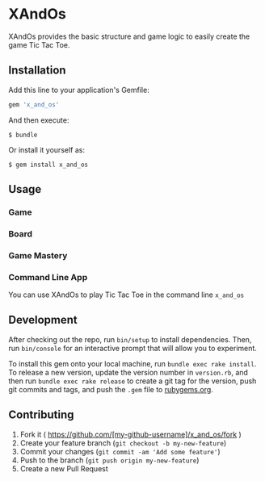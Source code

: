 # XAndOs

XAndOs provides the basic structure and game logic to easily create the game Tic Tac Toe.


## Installation

Add this line to your application's Gemfile:

```ruby
gem 'x_and_os'
```

And then execute:

    $ bundle

Or install it yourself as:

    $ gem install x_and_os


## Usage

### Game

### Board

### Game Mastery

### Command Line App
You can use XAndOs to play Tic Tac Toe in the command line
`x_and_os`

## Development

After checking out the repo, run `bin/setup` to install dependencies. Then, run `bin/console` for an interactive prompt that will allow you to experiment.

To install this gem onto your local machine, run `bundle exec rake install`. To release a new version, update the version number in `version.rb`, and then run `bundle exec rake release` to create a git tag for the version, push git commits and tags, and push the `.gem` file to [rubygems.org](https://rubygems.org).

## Contributing

1. Fork it ( https://github.com/[my-github-username]/x_and_os/fork )
2. Create your feature branch (`git checkout -b my-new-feature`)
3. Commit your changes (`git commit -am 'Add some feature'`)
4. Push to the branch (`git push origin my-new-feature`)
5. Create a new Pull Request
